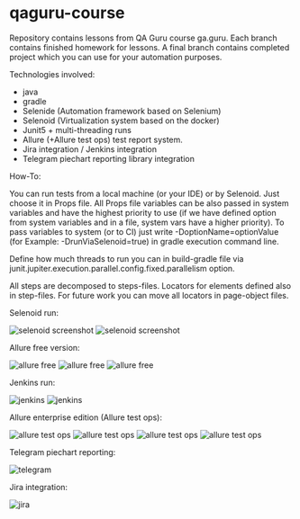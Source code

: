 # qaguru-course

Repository contains lessons from QA Guru course ga.guru. Each branch contains finished homework for lessons. A final 
branch contains completed project which you can use for your automation purposes. 

Technologies involved:

- java
- gradle
- Selenide (Automation framework based on Selenium)
- Selenoid (Virtualization system based on the docker)
- Junit5 + multi-threading runs
- Allure (+Allure test ops) test report system.
- Jira integration / Jenkins integration
- Telegram piechart reporting library integration

How-To:

You can run tests from a local machine (or your IDE) or by Selenoid. Just choose it in Props file. All Props file 
variables can be also passed in system variables and have the highest priority to use (if we have defined option from system 
variables and in a file, system vars have a higher priority). To pass variables to system (or to CI) just write 
-DoptionName=optionValue (for Example: -DrunViaSelenoid=true) in gradle execution command line.

Define how much threads to run you can in build-gradle file via junit.jupiter.execution.parallel.config.fixed.parallelism
 option.

All steps are decomposed to steps-files. Locators for elements defined also in step-files. For future work you can
move all locators in page-object files.

Selenoid run:

![selenoid screenshot](src/test/resources/readmeImages/selenoid1.png)
![selenoid screenshot](src/test/resources/readmeImages/selenoid2.png)

Allure free version:

![allure free](src/test/resources/readmeImages/allurefree1.png)
![allure free](src/test/resources/readmeImages/allurefree2.png)
![allure free](src/test/resources/readmeImages/allurefree3.png)

Jenkins run:

![jenkins](src/test/resources/readmeImages/jenkins1.png)
![jenkins](src/test/resources/readmeImages/jenkins2.png)

Allure enterprise edition (Allure test ops):

![allure test ops](src/test/resources/readmeImages/alluretestops1.png)
![allure test ops](src/test/resources/readmeImages/alluretestops2.png)
![allure test ops](src/test/resources/readmeImages/alluretestops3.png)
![allure test ops](src/test/resources/readmeImages/alluretestops4.png)

Telegram piechart reporting:

![telegram](src/test/resources/readmeImages/telegram.png)

Jira integration:

![jira](src/test/resources/readmeImages/jira.png)